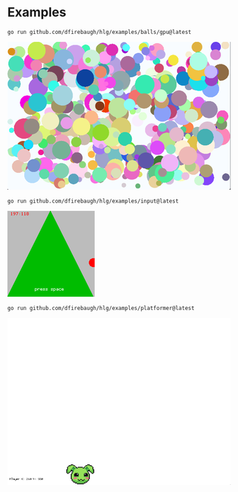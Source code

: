 
# Examples


```bash
go run github.com/dfirebaugh/hlg/examples/balls/gpu@latest
```
![gpu_balls_example](./assets/gpu_balls_example.png)

```bash
go run github.com/dfirebaugh/hlg/examples/input@latest
```
![input_example](./assets/input_example.png)

```bash
go run github.com/dfirebaugh/hlg/examples/platformer@latest
```
![platformer_example](./assets/platformer_example.png)
